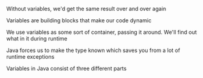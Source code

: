 <p>Without variables, we'd get the same result over and over again</p>
<p>Variables are building blocks that make our code dynamic</p>
<p>We use variables as some sort of container, passing it around. We'll find out what in it during runtime</p>
<p>Java forces us to make the type known which saves you from a lot of runtime exceptions</p>
<p>Variables in Java consist of three different parts</p>
